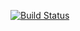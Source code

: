 [![Build Status](https://travis-ci.org/iwangxiaodong/open-java.svg?branch=master)](https://travis-ci.org/iwangxiaodong/open-java)

